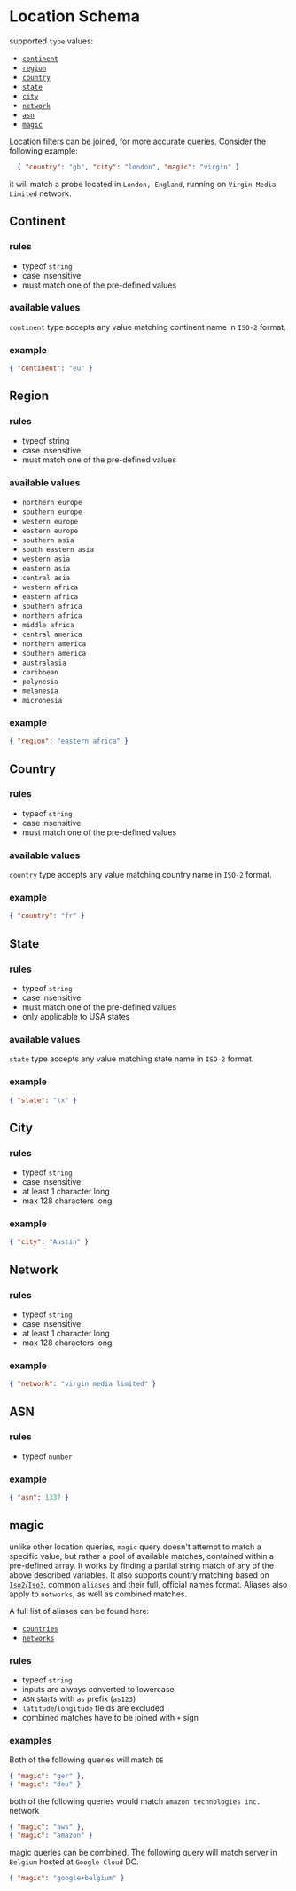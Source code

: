 # Location Schema

supported `type` values:
- [`continent`](#continent-query)
- [`region`](#region-query)
- [`country`](#country-query)
- [`state`](#state-query)
- [`city`](#city-query)
- [`network`](#network-query)
- [`asn`](#asn-query)
- [`magic`](#magic-query)

Location filters can be joined, for more accurate queries. Consider the following example:

```json
  { "country": "gb", "city": "london", "magic": "virgin" }
```

it will match a probe located in `London, England`, running on `Virgin Media Limited` network.

<h2 id="continent-query">Continent</h2>

### rules

- typeof `string`
- case insensitive
- must match one of the pre-defined values

### available values

`continent` type accepts any value matching continent name in `ISO-2` format.

### example

```json
{ "continent": "eu" }
```

<h2 id="region-query">Region</h2>

### rules

- typeof string
- case insensitive
- must match one of the pre-defined values

### available values

- `northern europe`
- `southern europe`
- `western europe`
- `eastern europe`
- `southern asia`
- `south eastern asia`
- `western asia`
- `eastern asia`
- `central asia`
- `western africa`
- `eastern africa`
- `southern africa`
- `northern africa`
- `middle africa`
- `central america`
- `northern america`
- `southern america`
- `australasia`
- `caribbean`
- `polynesia`
- `melanesia`
- `micronesia`

### example

```json
{ "region": "eastern africa" }
```

<h2 id="country-query">Country</h2>

### rules

- typeof `string`
- case insensitive
- must match one of the pre-defined values

### available values

`country` type accepts any value matching country name in `ISO-2` format.

### example

```json
{ "country": "fr" }
```

<h2 id="state-query">State</h2>

### rules

- typeof `string`
- case insensitive
- must match one of the pre-defined values
- only applicable to USA states

### available values

`state` type accepts any value matching state name in `ISO-2` format.

### example

```json
{ "state": "tx" }
```

<h2 id="city-query">City</h2>

### rules

- typeof `string`
- case insensitive
- at least 1 character long
- max 128 characters long

### example

```json
{ "city": "Austin" }
```

<h2 id="network-query">Network</h2>

### rules

- typeof `string`
- case insensitive
- at least 1 character long
- max 128 characters long

### example

```json
{ "network": "virgin media limited" }
```

<h2 id="asn-query">ASN</h2>

### rules

- typeof `number`

### example

```json
{ "asn": 1337 }
```

<h2 id="magic-query">magic</h2>

unlike other location queries, `magic` query doesn't attempt to match a specific value, but rather a pool of available matches, contained within a pre-defined array. It works by finding a partial string match of any of the above described variables. It also supports country matching based on [`Iso2`/`Iso3`](https://en.wikipedia.org/wiki/List_of_ISO_3166_country_codes), common `aliases` and their full, official names format. Aliases also apply to `networks`, as well as combined matches.

A full list of aliases can be found here:
- [`countries`](https://github.com/jsdelivr/globalping/blob/master/src/lib/location/countries.ts)
- [`networks`](https://github.com/jsdelivr/globalping/blob/master/src/lib/location/networks.ts)

### rules

- typeof `string`
- inputs are always converted to lowercase
- `ASN` starts with `as` prefix (`as123`)
- `latitude`/`longitude` fields are excluded
- combined matches have to be joined with `+` sign

### examples

Both of the following queries will match `DE`

```json
{ "magic": "ger" },
{ "magic": "deu" }
```

both of the following queries would match `amazon technologies inc.` network

```json
{ "magic": "aws" },
{ "magic": "amazon" }
```

magic queries can be combined. The following query will match server in `Belgium` hosted at `Google Cloud` DC.

```json
{ "magic": "google+belgium" }
```
